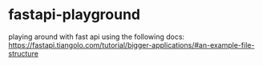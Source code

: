 # fastapi-playground
playing around with fast api
using the following docs:
https://fastapi.tiangolo.com/tutorial/bigger-applications/#an-example-file-structure

